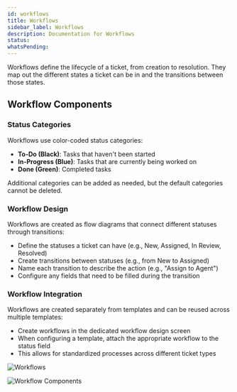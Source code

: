 ```yaml
---
id: workflows
title: Workflows
sidebar_label: Workflows
description: Documentation for Workflows
status: 
whatsPending: 
---
```



Workflows define the lifecycle of a ticket, from creation to resolution. They map out the different states a ticket can be in and the transitions between those states.

## Workflow Components

### Status Categories
Workflows use color-coded status categories:
- **To-Do (Black)**: Tasks that haven't been started
- **In-Progress (Blue)**: Tasks that are currently being worked on
- **Done (Green)**: Completed tasks

Additional categories can be added as needed, but the default categories cannot be deleted.

### Workflow Design
Workflows are created as flow diagrams that connect different statuses through transitions:
- Define the statuses a ticket can have (e.g., New, Assigned, In Review, Resolved)
- Create transitions between statuses (e.g., from New to Assigned)
- Name each transition to describe the action (e.g., "Assign to Agent")
- Configure any fields that need to be filled during the transition

### Workflow Integration
Workflows are created separately from templates and can be reused across multiple templates:
- Create workflows in the dedicated workflow design screen
- When configuring a template, attach the appropriate workflow to the status field
- This allows for standardized processes across different ticket types




![Workflows](/img/Service%20Catalog/workflows.png)



![Workflow Components](/img/Service%20Catalog/workflow_components.png)